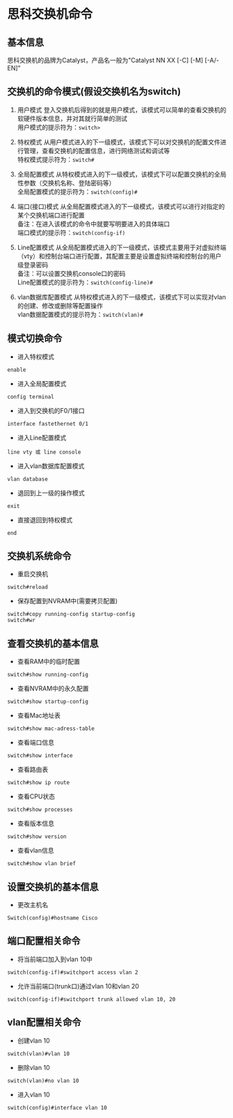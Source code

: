# 思科交换机命令

## 基本信息
思科交换机的品牌为Catalyst，产品名一般为"Catalyst NN XX [-C] [-M] [-A/-EN]"  


## 交换机的命令模式(假设交换机名为switch)
1. 用户模式
登入交换机后得到的就是用户模式，该模式可以简单的查看交换机的软硬件版本信息，并对其就行简单的测试  
用户模式的提示符为：```switch>```

2. 特权模式
从用户模式进入的下一级模式，该模式下可以对交换机的配置文件进行管理，查看交换机的配置信息，进行网络测试和调试等  
特权模式提示符为：```switch#```

3. 全局配置模式
从特权模式进入的下一级模式，该模式下可以配置交换机的全局性参数（交换机名称、登陆密码等）  
全局配置模式的提示符为：```switch(config)#```

4. 端口(接口)模式
从全局配置模式进入的下一级模式，该模式可以进行对指定的某个交换机端口进行配置  
备注：在进入该模式的命令中就要写明要进入的具体端口  
端口模式的提示符：```switch(config-if)```

5. Line配置模式
从全局配置模式进入的下一级模式，该模式主要用于对虚拟终端（vty）和控制台端口进行配置，其配置主要是设置虚拟终端和控制台的用户级登录密码  
备注：可以设置交换机console口的密码  
Line配置模式的提示符为：```switch(config-line)#```

6. vlan数据库配置模式
从特权模式进入的下一级模式，该模式下可以实现对vlan的创建、修改或删除等配置操作  
vlan数据配置模式的提示符为：```switch(vlan)#```


## 模式切换命令
* 进入特权模式
```
enable
```
* 进入全局配置模式
```
config terminal
```
* 进入到交换机的F0/1接口
```
interface fastethernet 0/1
```
* 进入Line配置模式
```
line vty 或 line console
```
* 进入vlan数据库配置模式
```
vlan database
```
* 退回到上一级的操作模式
```
exit
```
* 直接退回到特权模式
```
end
```


## 交换机系统命令
* 重启交换机
```
switch#reload
```
* 保存配置到NVRAM中(需要拷贝配置)
```
switch#copy running-config startup-config
switch#wr
```


## 查看交换机的基本信息
* 查看RAM中的临时配置
```
switch#show running-config
```
* 查看NVRAM中的永久配置
```
switch#show startup-config
```
* 查看Mac地址表
```
switch#show mac-adress-table
```
* 查看端口信息
```
switch#show interface
```
* 查看路由表
```
switch#show ip route
```
* 查看CPU状态
```
switch#show processes
```
* 查看版本信息
```
switch#show version
```
* 查看vlan信息
```
switch#show vlan brief
```


## 设置交换机的基本信息
* 更改主机名
```
Switch(config)#hostname Cisco
```


## 端口配置相关命令
* 将当前端口加入到vlan 10中
```
switch(config-if)#switchport access vlan 2
```
* 允许当前端口(trunk口)通过vlan 10和vlan 20
```
switch(config-if)#switchport trunk allowed vlan 10, 20
```


## vlan配置相关命令
* 创建vlan 10
```
switch(vlan)#vlan 10
```
* 删除vlan 10
```
switch(vlan)#no vlan 10
```
* 进入vlan 10
```
switch(config)#interface vlan 10
```








